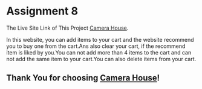 # Assignment 8

The Live Site Link of This Project [Camera House](https://camera-house-meraj.netlify.app/).

In this website, you can add items to your cart and the website recommend you to buy one from the cart.Ans also clear your cart, if the recommend item is liked by you.You can not add more than 4 items to the cart and can not add the same item to your cart.You can also delete items from your cart.

## Thank You for choosing [Camera House](https://camera-house-meraj.netlify.app/)!
